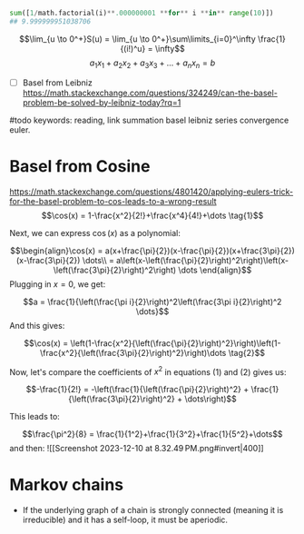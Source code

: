 ```python
sum([1/math.factorial(i)**.000000001 **for** i **in** range(10)])
## 9.999999951038706
```

$$\lim_{u \to 0^+}S(u) = \lim_{u \to 0^+}\sum\limits_{i=0}^\infty \frac{1}{(i!)^u} = \infty$$
$$a_1 x_1 + a_2 x_2 + a_3 x_3 + \dots + a_n x_n = b$$

- [ ] Basel from Leibniz https://math.stackexchange.com/questions/324249/can-the-basel-problem-be-solved-by-leibniz-today?rq=1

#todo keywords: reading, link summation basel leibniz series convergence euler.

# Basel from Cosine
https://math.stackexchange.com/questions/4801420/applying-eulers-trick-for-the-basel-problem-to-cos-leads-to-a-wrong-result
$$\cos(x) = 1-\frac{x^2}{2!}+\frac{x^4}{4!}+\dots \tag{1}$$

Next, we can express $\cos(x)$ as a polynomial:

$$\begin{align}\cos(x) = a(x+\frac{\pi}{2})(x-\frac{\pi}{2})(x+\frac{3\pi}{2})(x-\frac{3\pi}{2}) \dots\\
 = a\left(x-\left(\frac{\pi}{2}\right)^2\right)\left(x-\left(\frac{3\pi}{2}\right)^2\right) \dots
\end{align}$$
Plugging in $x=0$, we get:

$$a = \frac{1}{\left(\frac{\pi i}{2}\right)^2\left(\frac{3\pi i}{2}\right)^2 \dots}$$
And this gives:

$$\cos(x) = \left(1-\frac{x^2}{\left(\frac{\pi}{2}\right)^2}\right)\left(1-\frac{x^2}{\left(\frac{3\pi}{2}\right)^2}\right)\dots \tag{2}$$

Now, let's compare the coefficients of $x^2$ in equations (1) and (2) gives us:

$$-\frac{1}{2!} = -\left(\frac{1}{\left(\frac{\pi}{2}\right)^2} + \frac{1}{\left(\frac{3\pi}{2}\right)^2} + \dots\right)$$

This leads to:

$$\frac{\pi^2}{8} = \frac{1}{1^2}+\frac{1}{3^2}+\frac{1}{5^2}+\dots$$
and then: 
![[Screenshot 2023-12-10 at 8.32.49 PM.png#invert|400]]

# Markov chains
- If the underlying graph of a chain is strongly connected (meaning it is irreducible) and it has a self-loop, it must be aperiodic.